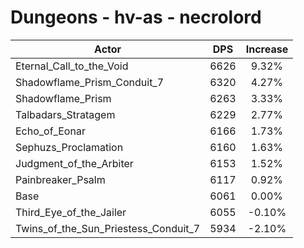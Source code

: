 # Dungeons - hv-as - necrolord
| Actor | DPS | Increase |
|---|:---:|:---:|
|Eternal_Call_to_the_Void|6626|9.32%|
|Shadowflame_Prism_Conduit_7|6320|4.27%|
|Shadowflame_Prism|6263|3.33%|
|Talbadars_Stratagem|6229|2.77%|
|Echo_of_Eonar|6166|1.73%|
|Sephuzs_Proclamation|6160|1.63%|
|Judgment_of_the_Arbiter|6153|1.52%|
|Painbreaker_Psalm|6117|0.92%|
|Base|6061|0.00%|
|Third_Eye_of_the_Jailer|6055|-0.10%|
|Twins_of_the_Sun_Priestess_Conduit_7|5934|-2.10%|
